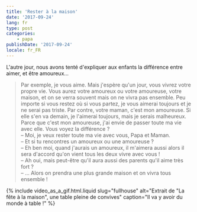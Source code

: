 ```yaml
---
title: 'Rester à la maison'
date: '2017-09-24'
lang: fr
type: post
categories:
    - papa
publishDate: '2017-09-24'
locale: fr_FR
---
```


L'autre jour, nous avons tenté d'expliquer aux enfants la différence entre aimer, et être amoureux…

<!-- more -->

> Par exemple, je vous aime. Mais j'espère qu'un jour, vous vivrez votre propre vie. Vous aurez votre amoureux ou votre amoureuse, votre maison, et on se verra souvent mais on ne vivra pas ensemble. Peu importe si vous restez où si vous partez, je vous aimerai toujours et je ne serai pas triste. 
> Par contre, votre maman, c'est mon amoureuse. Si elle s'en va demain, je l'aimerai toujours, mais je serais malheureux. Parce que c'est mon amoureuse, j'ai envie de passer toute ma vie avec elle. Vous voyez la différence ?  
> – Moi, je veux rester toute ma vie avec vous, Papa et Maman.  
> – Et si tu rencontres un amoureux ou une amoureuse ?  
> – Eh ben moi, quand j'aurais un amoureux, il m'aimera aussi alors il sera d'accord qu'on vient tous les deux vivre avec vous !  
> – Ah oui, mais peut-être qu'il aura aussi des parents qu'il aime très fort ?  
> – … Alors on prendra une plus grande maison et on vivra tous ensemble !

{% include video_as_a_gif.html.liquid
    slug="fullhouse"
    alt="Extrait de &quot;La fête à la maison&quot;, une table pleine de convives"
    caption="Il va y avoir du monde à table !"
%}